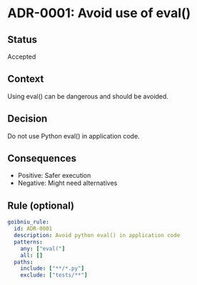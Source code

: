 # ADR-0001: Avoid use of eval()

## Status
Accepted

## Context
Using eval() can be dangerous and should be avoided.

## Decision
Do not use Python eval() in application code.

## Consequences
- Positive: Safer execution
- Negative: Might need alternatives

## Rule (optional)
```yaml
goibniu_rule:
  id: ADR-0001
  description: Avoid python eval() in application code
  patterns:
    any: ["eval("]
    all: []
  paths:
    include: ["**/*.py"]
    exclude: ["tests/**"]
```
